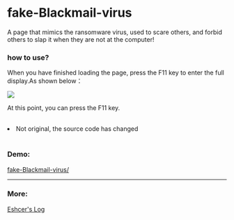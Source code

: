 # fake-Blackmail-virus
A page that mimics the ransomware virus, used to scare others, and forbid others to slap it when they are not at the computer!

<h3>how to use?</h3>
<p>When you have finished loading the page, press the F11 key to enter the full display.As shown below：</p>
<img src="https://i.loli.net/2019/09/16/UJNjWxIZ73p5feD.png">
<p>At this point, you can press the F11 key.</p><br/>
<ur><li>Not original, the source code has changed</li></ur>
<br/>
<h3>Demo:</h3>
<a href="https://escher.top/fake-Blackmail-virus/">fake-Blackmail-virus/</a>
<hr/><h3>More:</h3>
<a href="https://jkgblog.com">Eshcer's Log</a>
